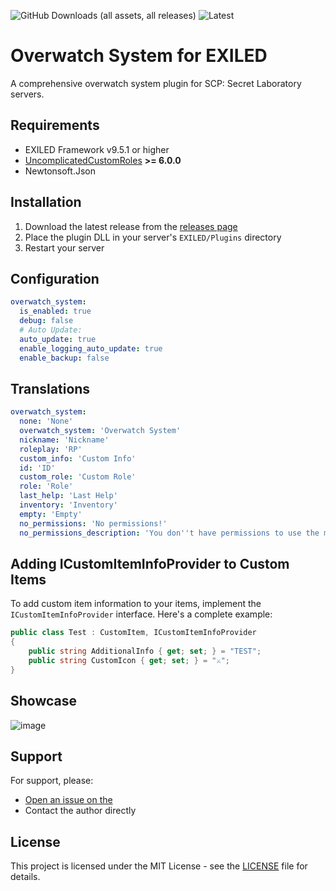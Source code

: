 ![GitHub Downloads (all assets, all releases)](https://img.shields.io/github/downloads/DiabeloDev/OverwatchSystem/total?style=for-the-badge)
![Latest](https://img.shields.io/github/v/release/DiabeloDev/OverwatchSystem?style=for-the-badge&label=Latest%20Release&color=%23D91656)

# Overwatch System for EXILED

A comprehensive overwatch system plugin for SCP: Secret Laboratory servers.

## Requirements
- EXILED Framework v9.5.1 or higher
- [UncomplicatedCustomRoles](https://github.com/UncomplicatedCustomServer/UncomplicatedCustomRoles) **>= 6.0.0**
- Newtonsoft.Json

## Installation
1. Download the latest release from the [releases page](https://github.com/DiabeloDev/OverwatchSystem/releases/latest)
2. Place the plugin DLL in your server's `EXILED/Plugins` directory
3. Restart your server

## Configuration
```yaml
overwatch_system:
  is_enabled: true
  debug: false
  # Auto Update:
  auto_update: true
  enable_logging_auto_update: true
  enable_backup: false
```

## Translations
```yaml
overwatch_system:
  none: 'None'
  overwatch_system: 'Overwatch System'
  nickname: 'Nickname'
  roleplay: 'RP'
  custom_info: 'Custom Info'
  id: 'ID'
  custom_role: 'Custom Role'
  role: 'Role'
  last_help: 'Last Help'
  inventory: 'Inventory'
  empty: 'Empty'
  no_permissions: 'No permissions!'
  no_permissions_description: 'You don''t have permissions to use the moderation system.'
```

## Adding ICustomItemInfoProvider to Custom Items
To add custom item information to your items, implement the `ICustomItemInfoProvider` interface. Here's a complete example:

```cs
public class Test : CustomItem, ICustomItemInfoProvider
{
    public string AdditionalInfo { get; set; } = "TEST";
    public string CustomIcon { get; set; } = "⚔️";
}
```

## Showcase
![image](https://github.com/user-attachments/assets/05fe800a-8fc1-4a02-8de5-56e5a2ae3ea6)

## Support
For support, please:
- [Open an issue on the](https://github.com/DiabeloDev/OverwatchSystem/issues)
- Contact the author directly

## License
This project is licensed under the MIT License - see the [LICENSE](LICENSE) file for details.
